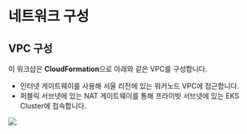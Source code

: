 # 네트워크 구성

## VPC 구성

이 워크샵은 **CloudFormation**으로 아래와 같은 VPC를 구성합니다.

* 인터넷 게이트웨이를 사용해 서울 리전에 있는 워커노드 VPC에 접근합니다.
* 퍼블릭 서브넷에 있는 NAT 게이트웨이를 통해 프라이빗 서브넷에 있는 EKS Cluster에 접속합니다.

![](<../../.gitbook/assets/EKS\_workshop-VPC.drawio (3).png>)
